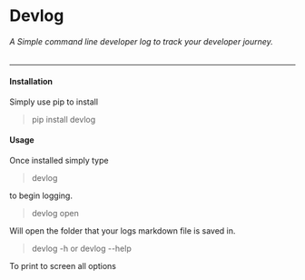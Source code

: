 # Devlog
###### A Simple command line developer log to track your developer journey.

- - -

#### Installation

Simply use pip to install
>pip install devlog

#### Usage
Once installed simply type
>devlog

to begin logging.

>devlog open

Will open the folder that your logs markdown file is saved in.

>devlog -h or devlog --help

To print to screen all options